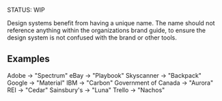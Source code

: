 STATUS: WIP

Design systems benefit from having a unique name. The name should not reference anything within the organizations brand guide, to ensure the design system is not confused with the brand or other tools.

## Examples

Adobe → "Spectrum"
eBay → "Playbook"
Skyscanner → "Backpack"
Google → "Material"
IBM → "Carbon"
Government of Canada → "Aurora"
REI → "Cedar"
Sainsbury's  → "Luna"
Trello → "Nachos"

